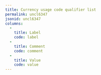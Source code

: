 ```yaml
---
title: Currency usage code qualifier list
permalink: uncl6347
jsonid: uncl6347
columns:
  - 
    title: Label
    code: label
  - 
    title: Comment
    code: comment
  - 
    title: Value
    code: value
---
```

